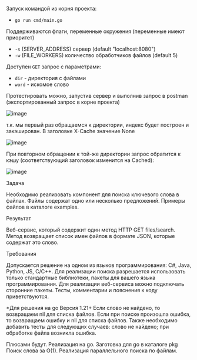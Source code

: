 Запуск командой из корня проекта: 
- `go run cmd/main.go`

Поддерживаются флаги, переменные окружения (переменные имеют приоритет)

- `-s` (SERVER_ADDRESS) сервер (default "localhost:8080")
- `-w` (FILE_WORKERS) количество обработчиков файлов (default 5)

Доступен `GET` запрос с параметрами: 

- `dir` - директория с файлами
- `word` - искомое слово

Протестировать можно, запустив сервер и выполнив запрос в postman (экспортированный запрос в корне проекта)

![image](https://github.com/msmkdenis/word-search-in-file/assets/94044838/d99c86e0-32cd-4612-9a4a-f7439373be60)

т.к. мы первый раз обращаемся к директории, индекс будет построен и закэширован. В заголовке X-Cache значение None

![image](https://github.com/msmkdenis/word-search-in-file/assets/94044838/749408fd-4d6f-4fb2-89c7-b7333357ac65)

При повторном обращении к той-же директории запрос обратится к кэшу (соответствующий заголовок изменится на Cached):

![image](https://github.com/msmkdenis/word-search-in-file/assets/94044838/adaa3063-77d6-43b0-8152-430d4b373553)


Задача

Необходимо реализовать компонент для поиска ключевого слова в файлах. Файлы содержат одно или несколько предложений.
Примеры файлов в каталоге examples.

Результат

Веб-сервис, который содержит один метод HTTP GET files/search. Метод возвращает список имен файлов в формате JSON, которые содержат это слово.

Требования

Допускается решение на одном из языков программирования: C#, Java, Python, JS, C/C++.
Для реализации поиска разрешается использовать только стандартные библиотеки, пакеты для вашего языка программирования.
Для реализации веб-сервиса можно подключать сторонние пакеты.
Тесты, комментарии и пояснения к коду приветствуются.

*Для решения на go
Версия 1.21+
Если слово не найдено, то возвращаем nil для списка файлов. 
Если при поиске произошла ошибка, то возвращаем ошибку и nil для списка файлов.
Также необходимо добавить тесты для следующих случаев: слово не найдено; при обработке файла возникла ошибка.

Плюсами будут.
Реализация на go. Заготовка для go в каталоге pkg
Поиск слова за O(1).
Реализация параллельного поиска по файлам.

